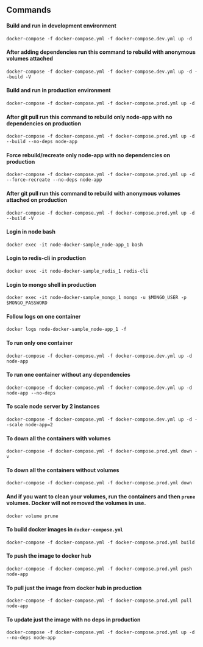 ## Commands

#### Build and run in development environment
```
docker-compose -f docker-compose.yml -f docker-compose.dev.yml up -d
```

#### After adding dependencies run this command to rebuild with anonymous volumes attached
```
docker-compose -f docker-compose.yml -f docker-compose.dev.yml up -d --build -V
```

#### Build and run in production environment
```
docker-compose -f docker-compose.yml -f docker-compose.prod.yml up -d
```

#### After git pull run this command to rebuild only node-app with no dependencies on production
```
docker-compose -f docker-compose.yml -f docker-compose.prod.yml up -d --build --no-deps node-app
```

#### Force rebuild/recreate only node-app with no dependencies on production
```
docker-compose -f docker-compose.yml -f docker-compose.prod.yml up -d --force-recreate --no-deps node-app
```

#### After git pull run this command to rebuild with anonymous volumes attached on production
```
docker-compose -f docker-compose.yml -f docker-compose.prod.yml up -d --build -V
```

#### Login in node bash
```
docker exec -it node-docker-sample_node-app_1 bash
```

#### Login to redis-cli in production

```
docker exec -it node-docker-sample_redis_1 redis-cli
```

#### Login to mongo shell in production

```
docker exec -it node-docker-sample_mongo_1 mongo -u $MONGO_USER -p $MONGO_PASSWORD
```

#### Follow logs on one container
```
docker logs node-docker-sample_node-app_1 -f
```

#### To run only one container
```
docker-compose -f docker-compose.yml -f docker-compose.dev.yml up -d node-app
```

#### To run one container without any dependencies
```
docker-compose -f docker-compose.yml -f docker-compose.dev.yml up -d node-app --no-deps
```

#### To scale node server by 2 instances
```
docker-compose -f docker-compose.yml -f docker-compose.dev.yml up -d --scale node-app=2
```

#### To down all the containers with volumes
```
docker-compose -f docker-compose.yml -f docker-compose.prod.yml down -v
```

#### To down all the containers without volumes
```
docker-compose -f docker-compose.yml -f docker-compose.prod.yml down
```

#### And if you want to clean your volumes, run the containers and then `prune` volumes. Docker will not removed the volumes in use.
```
docker volume prune
```


#### To build docker images in `docker-compose.yml`
```
docker-compose -f docker-compose.yml -f docker-compose.prod.yml build
```
#### To push the image to docker hub
```
docker-compose -f docker-compose.yml -f docker-compose.prod.yml push node-app
```
#### To pull just the image from docker hub in production
```
docker-compose -f docker-compose.yml -f docker-compose.prod.yml pull node-app
```
#### To update just the image with no deps in production
```
docker-compose -f docker-compose.yml -f docker-compose.prod.yml up -d --no-deps node-app
```
